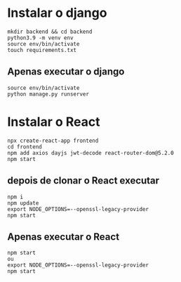 # Instalar o django

    mkdir backend && cd backend
    python3.9 -m venv env
    source env/bin/activate
    touch requirements.txt

## Apenas executar o django

    source env/bin/activate
    python manage.py runserver

# Instalar o React

    npx create-react-app frontend
    cd frontend
    npm add axios dayjs jwt-decode react-router-dom@5.2.0
    npm start

## depois de clonar o React executar

    npm i
    npm update
    export NODE_OPTIONS=--openssl-legacy-provider
    npm start

## Apenas executar o React

    npm start
    ou
    export NODE_OPTIONS=--openssl-legacy-provider
    npm start
